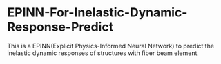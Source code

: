 # EPINN-For-Inelastic-Dynamic-Response-Predict
This is a EPINN(Explicit Physics-Informed Neural Network) to predict the inelastic dynamic responses of structures with fiber beam element
